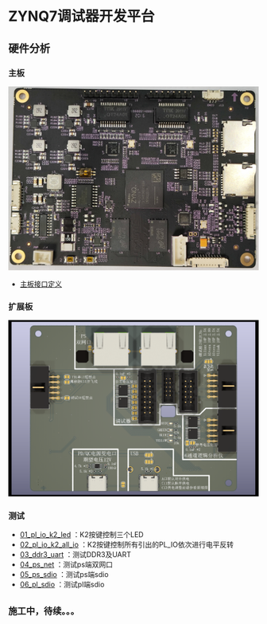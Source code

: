 # ZYNQ7调试器开发平台
## 硬件分析
### 主板
![](./board_ZYNQ7_MB_V01/top.jpg)
* [主板接口定义](./board_ZYNQ7_MB_V01/interface.md)
### 扩展板
![](./board_zynq7ext/top.png)
### 测试
* [01_pl_io_k2_led](./board_zynq7ext/test/01_pl_io_k2_led/01_pl_io_k2_led.xpr) ：K2按键控制三个LED
* [02_pl_io_k2_all_io](./board_zynq7ext/test/02_pl_io_k2_all_io/02_pl_io_k2_all_io.xpr) ：K2按键控制所有引出的PL_IO依次进行电平反转
* [03_ddr3_uart](./board_zynq7ext/test/03_ddr3_uart/03_ddr3_uart.xpr) ：测试DDR3及UART
* [04_ps_net](./board_zynq7ext/test/04_ps_net/04_ps_net.xpr) ：测试ps端双网口
* [05_ps_sdio](./board_zynq7ext/test/05_ps_sdio/05_ps_sdio.xpr) ：测试ps端sdio
* [06_pl_sdio](./board_zynq7ext/test/06_pl_sdio/06_pl_sdio.xpr) ：测试pl端sdio

## `施工中，待续。。。`
